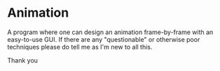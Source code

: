# Animation
A program where one can design an animation frame-by-frame with an easy-to-use GUI.
If there are any "questionable" or otherwise poor techniques please do tell me as I'm new to all this.

Thank you
